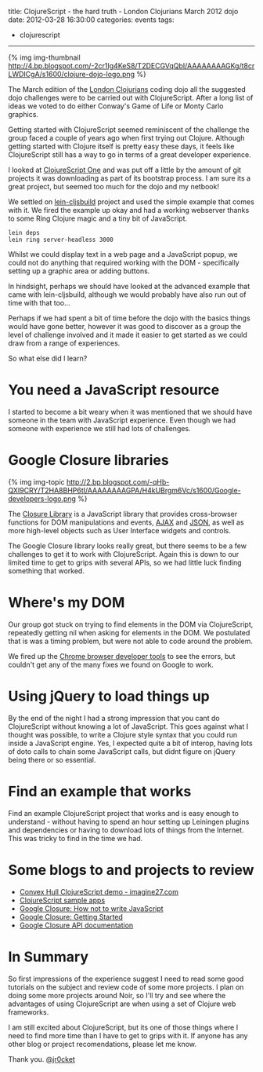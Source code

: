 title: ClojureScript - the hard truth - London Clojurians March 2012 dojo
date: 2012-03-28 16:30:00
categories: events
tags: 
- clojurescript

---

{% img img-thumbnail http://4.bp.blogspot.com/-2cr1Ig4KeS8/T2DECGVqQbI/AAAAAAAAGKg/t8crLWDICgA/s1600/clojure-dojo-logo.png %} 

The March edition of the [London Clojurians](http://groups.google.com/group/london-clojurians) coding dojo all the suggested dojo challenges were to be carried out with  ClojureScript.  After a long list of ideas we voted to do either Conway's Game of Life or Monty  Carlo graphics.

Getting started with ClojureScript seemed reminiscent of the challenge the group faced a couple of years ago when first trying out Clojure.  Although getting started with Clojure itself is pretty easy these days, it feels like ClojureScript still has a way to go in terms of a great developer experience.

I looked at [ClojureScript One](http://clojurescriptone.com/) and was put off a little by the amount of git projects it was downloading as part of its bootstrap process.  I am sure its a great project, but seemed too much for the dojo and my netbook!

We settled on [lein-cljsbuild](https://github.com/emezeske/lein-cljsbuild) project and used the simple example that comes with it.  We fired the example up okay and had a working webserver thanks to some Ring Clojure magic and a tiny bit of JavaScript.

    lein deps
    lein ring server-headless 3000

Whilst we could display text in a web page and a JavaScript popup, we could not do anything that required working with the DOM - specifically setting up a graphic area or adding buttons.

In hindsight, perhaps we should have looked at the advanced example that came with lein-cljsbuild, although we would probably have also run out of time with that too...  

Perhaps if we had spent a bit of time before the dojo with the basics things would have gone better, however it was good to discover as a group the level of challenge involved and it made it easier to get started as we could draw from a range of experiences.

So what else did I learn?

# You need a JavaScript resource

I started to become a bit weary when it was mentioned that we should have someone in the team with JavaScript experience.  Even though we had someone with experience we still had lots of challenges.

# Google Closure libraries

{% img img-topic http://2.bp.blogspot.com/-qHb-QXI9CRY/T2HA8BHP6tI/AAAAAAAAGPA/H4kUBrgm6Vc/s1600/Google-developers-logo.png %} 

The [Closure Library](http://code.google.com/closure/library/docs/gettingstarted.html) is a JavaScript library that provides cross-browser functions for DOM manipulations and events, [AJAX](http://en.wikipedia.org/wiki/AJAX "AJAX") and [JSON](http://en.wikipedia.org/wiki/JSON "JSON"), as well as more high-level objects such as User Interface widgets and controls. 

The Google Closure library looks really great, but there seems to be a few challenges to get it to work with ClojureScript.  Again this is down to our limited time to get to grips with several APIs, so we had little luck finding something that worked.

# Where's my DOM

Our group got stuck on trying to find elements in the DOM via ClojureScript, repeatedly getting nil when asking for elements in the DOM.  We postulated that is was a timing problem, but were not able to code around the problem.

We fired up the [Chrome browser developer tools](http://code.google.com/chrome/devtools/) to see the errors, but couldn't get any of the many fixes we found on Google to work. 

# Using jQuery to load things up

By the end of the night I had a strong impression that you cant do ClojureScript without knowing a lot of JavaScript.  This goes against what I thought was possible, to write a Clojure style syntax that you could run inside a JavaScript engine.  Yes, I expected quite a bit of interop, having lots of doto calls to chain some JavaScript calls, but didnt figure on jQuery being there or so essential.

# Find an example that works

Find an example ClojureScript project that works and is easy enough to understand - without having to spend an hour setting up Leiningen plugins and dependencies or having to download lots of things from the Internet.  This was tricky to find in the time we had.

# Some blogs to and projects to review

* [Convex Hull ClojureScript demo - imagine27.com](http://jng.imagine27.com/articles/2011-07-23-101007_clojurescript_demo_convex_hull.html) 
* [ClojureScript sample apps](https://github.com/clojure/clojurescript/tree/master/samples)
* [Google Closure: How not to write JavaScript](http://www.sitepoint.com/google-closure-how-not-to-write-javascript/)
* [Google Closure: Getting Started](https://developers.google.com/closure/library/docs/gettingstarted)
* [Google Closure API documentation](http://closure-library.googlecode.com/svn/docs/index.html)

# In Summary

So first impressions of the experience suggest I need to read some good tutorials on the subject and review code of some more projects.  I plan on doing some more projects around Noir, so I'll try and see where the advantages of using ClojureScript are when using a set of Clojure web frameworks.

I am still excited about ClojureScript, but its one of those things where I need to find more time than I have to get to grips with it. If anyone has any other blog or project recomendations, please let me know.

Thank you.
[@jr0cket](https://twitter.com/jr0cket)
